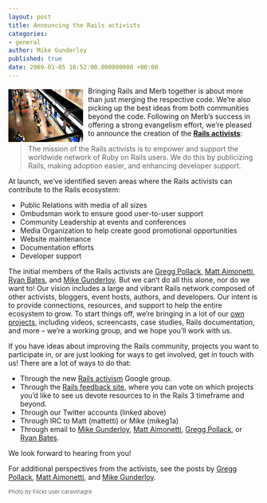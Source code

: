 ```yaml
---
layout: post
title: Announcing the Rails activists
categories:
- general
author: Mike Gunderloy
published: true
date: 2009-01-05 16:52:00.000000000 +00:00
---
```

<p><img src="/assets/2009/1/5/crowd.png" style="float:left; padding: 5px 10px 0px 0; border: none;" alt="Railway station crowd" /></p>
<p>Bringing Rails and Merb together is about more than just merging the respective code. We&#8217;re also picking up the best ideas from both communities beyond the code. Following on Merb&#8217;s success in offering a strong evangelism effort, we&#8217;re pleased to announce the creation of the <a href="http://rubyonrails.org/activists"><strong>Rails activists</strong></a>:</p>
<blockquote>
<p>The mission of the Rails activists is to empower and support the worldwide network of Ruby on Rails users. We do this by publicizing Rails, making adoption easier, and enhancing developer support.</p>
</blockquote>
<p>At launch, we&#8217;ve identified seven areas where the Rails activists can contribute to the Rails ecosystem:</p>
<ul>
	<li>Public Relations with media of all sizes</li>
	<li>Ombudsman work to ensure good user-to-user support</li>
	<li>Community Leadership at events and conferences</li>
	<li>Media Organization to help create good promotional opportunities</li>
	<li>Website maintenance</li>
	<li>Documentation efforts</li>
	<li>Developer support</li>
</ul>
<p>The initial members of the Rails activists are <a href="http://twitter.com/greggpollack">Gregg Pollack</a>, <a href="http://twitter.com/merbist">Matt Aimonetti</a>, <a href="http://twitter.com/rbates">Ryan Bates</a>, and <a href="http://twitter.com/mikeg1">Mike Gunderloy</a>. But we can&#8217;t do all this alone, nor do we want to! Our vision includes a large and vibrant Rails network composed of other activists, bloggers, event hosts, authors, and developers. Our intent is to provide connections, resources, and support to help the entire ecosystem to grow. To start things off, we&#8217;re bringing in a lot of our <a href="http://rubyonrails.org/activists">own projects</a>, including videos, screencasts, case studies, Rails documentation, and more &#8211; we&#8217;re a working group, and we hope you&#8217;ll work with us.</p>
<p>If you have ideas about improving the Rails community, projects you want to participate in, or are just looking for ways to get involved, get in touch with us! There are a lot of ways to do that:</p>
<ul>
	<li>Through the new <a href="http://groups.google.com/group/rails-activism">Rails activism</a> Google group.</li>
	<li>Through the <a href="http://rails.uservoice.com/">Rails feedback site</a>, where you can vote on which projects you&#8217;d like to see us devote resources to in the Rails 3 timeframe and beyond.</li>
	<li>Through our Twitter accounts (linked above)</li>
	<li>Through <span class="caps">IRC</span> to Matt (mattetti) or Mike (mikeg1a)</li>
	<li>Through email to <a href="mailto:mikeg1@larkfarm.com">Mike Gunderloy</a>, <a href="mailto:mattaimonetti@gmail.com">Matt Aimonetti</a>, <a href="mailto:Gregg@railsenvy.com">Gregg Pollack</a>, or <a href="mailto:ryan@railscasts.com">Ryan Bates</a>.</li>
</ul>
<p>We look forward to hearing from you!</p>
<p>For additional perspectives from the activists, see the posts by <a href="http://www.railsenvy.com/2009/1/5/the-rails-activist-team">Gregg Pollack</a>, <a href="http://merbist.com/2009/01/05/presenting-the-rails-activists/">Matt Aimonetti</a>, and <a href="http://afreshcup.com/2009/01/05/announcing-the-rails-activists/">Mike Gunderloy</a>.</p>
<p style="color:#666666;font-size:11px;">Photo by Flickr user caravinagre</p>